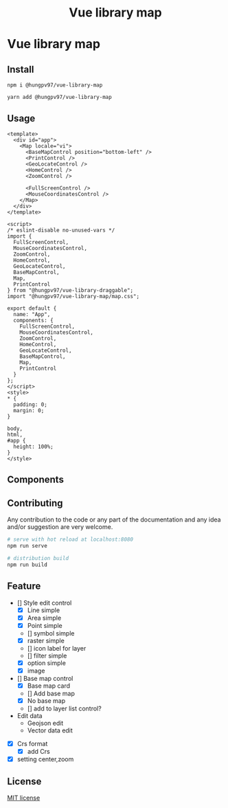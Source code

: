 <h1 align="center">Vue library map</h1>

# Vue library map

## Install

```
npm i @hungpv97/vue-library-map
```

```
yarn add @hungpv97/vue-library-map
```

## Usage

```vue
<template>
  <div id="app">
    <Map locale="vi">
      <BaseMapControl position="bottom-left" />
      <PrintControl />
      <GeoLocateControl />
      <HomeControl />
      <ZoomControl />

      <FullScreenControl />
      <MouseCoordinatesControl />
    </Map>
  </div>
</template>

<script>
/* eslint-disable no-unused-vars */
import {
  FullScreenControl,
  MouseCoordinatesControl,
  ZoomControl,
  HomeControl,
  GeoLocateControl,
  BaseMapControl,
  Map,
  PrintControl
} from "@hungpv97/vue-library-draggable";
import "@hungpv97/vue-library-map/map.css";

export default {
  name: "App",
  components: {
    FullScreenControl,
    MouseCoordinatesControl,
    ZoomControl,
    HomeControl,
    GeoLocateControl,
    BaseMapControl,
    Map,
    PrintControl
  }
};
</script>
<style>
* {
  padding: 0;
  margin: 0;
}

body,
html,
#app {
  height: 100%;
}
</style>
```

## Components

## Contributing

Any contribution to the code or any part of the documentation and any idea and/or suggestion are very welcome.

```bash
# serve with hot reload at localhost:8080
npm run serve

# distribution build
npm run build

```

## Feature

- [] Style edit control
  - [x] Line simple
  - [x] Area simple
  - [x] Point simple
  - [] symbol simple
  - [x] raster simple
  - [] icon label for layer
  - [] filter simple
  - [x] option simple
  - [x] image
- [] Base map control
  - [x] Base map card
  - [] Add base map
  - [x] No base map
  - [] add to layer list control?
- Edit data
  - Geojson edit
  - Vector data edit
- [x] Crs format
  - [x] add Crs
- [x] setting center,zoom

## License

[MIT license](LICENSE)

